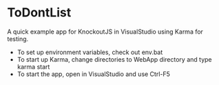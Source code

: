 ToDontList
==========

A quick example app for KnockoutJS in VisualStudio using Karma for testing.

 - To set up environment variables, check out env.bat
 - To start up Karma, change directories to WebApp directory and type karma start 
 - To start the app, open in VisualStudio and use Ctrl-F5
